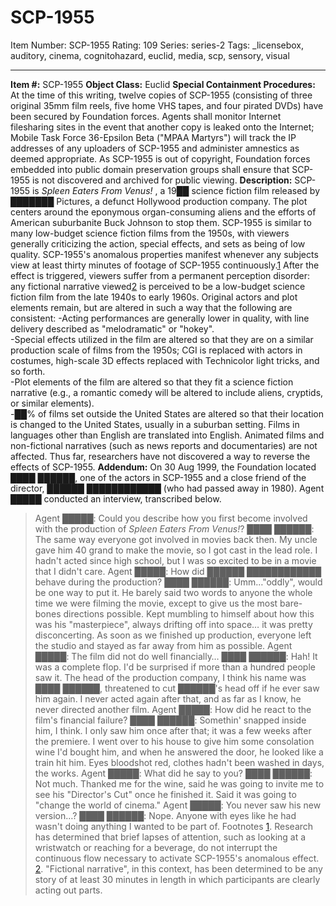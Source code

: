 # SCP-1955
Item Number: SCP-1955
Rating: 109
Series: series-2
Tags: _licensebox, auditory, cinema, cognitohazard, euclid, media, scp, sensory, visual

---

**Item #:** SCP-1955
**Object Class:** Euclid
**Special Containment Procedures:** At the time of this writing, twelve copies of SCP-1955 (consisting of three original 35mm film reels, five home VHS tapes, and four pirated DVDs) have been secured by Foundation forces. Agents shall monitor Internet filesharing sites in the event that another copy is leaked onto the Internet; Mobile Task Force 36-Epsilon Beta ("MPAA Martyrs") will track the IP addresses of any uploaders of SCP-1955 and administer amnestics as deemed appropriate. As SCP-1955 is out of copyright, Foundation forces embedded into public domain preservation groups shall ensure that SCP-1955 is not discovered and archived for public viewing.
**Description:** SCP-1955 is _Spleen Eaters From Venus!_ , a 19██ science fiction film released by ███████ Pictures, a defunct Hollywood production company. The plot centers around the eponymous organ-consuming aliens and the efforts of American suburbanite Buck Johnson to stop them. SCP-1955 is similar to many low-budget science fiction films from the 1950s, with viewers generally criticizing the action, special effects, and sets as being of low quality.
SCP-1955's anomalous properties manifest whenever any subjects view at least thirty minutes of footage of SCP-1955 continuously.[1](javascript:;) After the effect is triggered, viewers suffer from a permanent perception disorder: any fictional narrative viewed[2](javascript:;) is perceived to be a low-budget science fiction film from the late 1940s to early 1960s. Original actors and plot elements remain, but are altered in such a way that the following are consistent:
-Acting performances are generally lower in quality, with line delivery described as "melodramatic" or "hokey".  
-Special effects utilized in the film are altered so that they are on a similar production scale of films from the 1950s; CGI is replaced with actors in costumes, high-scale 3D effects replaced with Technicolor light tricks, and so forth.  
-Plot elements of the film are altered so that they fit a science fiction narrative (e.g., a romantic comedy will be altered to include aliens, cryptids, or similar elements).  
-██% of films set outside the United States are altered so that their location is changed to the United States, usually in a suburban setting. Films in languages other than English are translated into English.
Animated films and non-fictional narratives (such as news reports and documentaries) are not affected. Thus far, researchers have not discovered a way to reverse the effects of SCP-1955.
**Addendum:** On 30 Aug 1999, the Foundation located ████ ██████, one of the actors in SCP-1955 and a close friend of the director, ██████ ████████████ (who had passed away in 1980). Agent █████ conducted an interview, transcribed below.
> Agent █████: Could you describe how you first become involved with the production of _Spleen Eaters From Venus!_?
> ████ ██████: The same way everyone got involved in movies back then. My uncle gave him 40 grand to make the movie, so I got cast in the lead role. I hadn't acted since high school, but I was so excited to be in a movie that I didn't care.
> Agent █████: How did ██████ ████████████ behave during the production?
> ████ ██████: Umm…"oddly", would be one way to put it. He barely said two words to anyone the whole time we were filming the movie, except to give us the most bare-bones directions possible. Kept mumbling to himself about how this was his "masterpiece", always drifting off into space… it was pretty disconcerting. As soon as we finished up production, everyone left the studio and stayed as far away from him as possible.
> Agent █████: The film did not do well financially…
> ████ ██████: Hah! It was a complete flop. I'd be surprised if more than a hundred people saw it. The head of the production company, I think his name was ████ ██████, threatened to cut ██████'s head off if he ever saw him again. I never acted again after that, and as far as I know, he never directed another film.
> Agent █████: How did he react to the film's financial failure?
> ████ ██████: Somethin' snapped inside him, I think. I only saw him once after that; it was a few weeks after the premiere. I went over to his house to give him some consolation wine I'd bought him, and when he answered the door, he looked like a train hit him. Eyes bloodshot red, clothes hadn't been washed in days, the works.
> Agent █████: What did he say to you?
> ████ ██████: Not much. Thanked me for the wine, said he was going to invite me to see his "Director's Cut" once he finished it. Said it was going to "change the world of cinema."
> Agent █████: You never saw his new version…?
> ████ ██████: Nope. Anyone with eyes like he had wasn't doing anything I wanted to be part of.
Footnotes
[1](javascript:;). Research has determined that brief lapses of attention, such as looking at a wristwatch or reaching for a beverage, do not interrupt the continuous flow necessary to activate SCP-1955's anomalous effect.
[2](javascript:;). "Fictional narrative", in this context, has been determined to be any story of at least 30 minutes in length in which participants are clearly acting out parts.